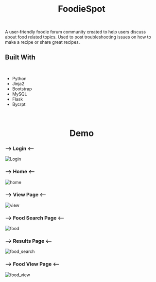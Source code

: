 <h1 align="center"> FoodieSpot </h1>
<br/>

<p> A user-friendly foodie forum community created to help users discuss about food related topics. Used to post troubleshooting issues on how to make a recipe or share great recipes.<p/>

<h2> Built With </h2>
<br/>

- Python
- Jinja2
- Bootstrap
- MySQL
- Flask
- Bycrpt

<br/>

<h1 align="center"> Demo </h1>
<h3> --> Login <-- </h3>
  
  ![Login](https://user-images.githubusercontent.com/97468788/172990541-44074fd8-1072-4ff2-9b2d-bc431fdf9497.png)

<h3> --> Home <-- </h3>
  
  ![home](https://user-images.githubusercontent.com/97468788/172990557-708630fa-9764-4dc7-bb3e-99cc85e7e55a.png)

<h3> --> View Page <-- </h3>
  
  ![view](https://user-images.githubusercontent.com/97468788/172990599-f4867912-b3cd-4a2a-831f-15327d4ecbce.png)

<h3> --> Food Search Page <-- </h3>
  
  ![food](https://user-images.githubusercontent.com/97468788/172990701-ede365c1-1831-4070-a6ce-db4a6cd54e8d.png)
  
<h3> --> Results Page <-- </h3>
  
  ![food_search](https://user-images.githubusercontent.com/97468788/172990707-502976a0-eb7f-48c6-b2ef-978286a4ef66.png)
  
<h3> --> Food View Page <-- </h3>
  
  ![food_view](https://user-images.githubusercontent.com/97468788/172990718-f553515f-2bc4-4794-aa8b-48cb67fda181.png)

  
